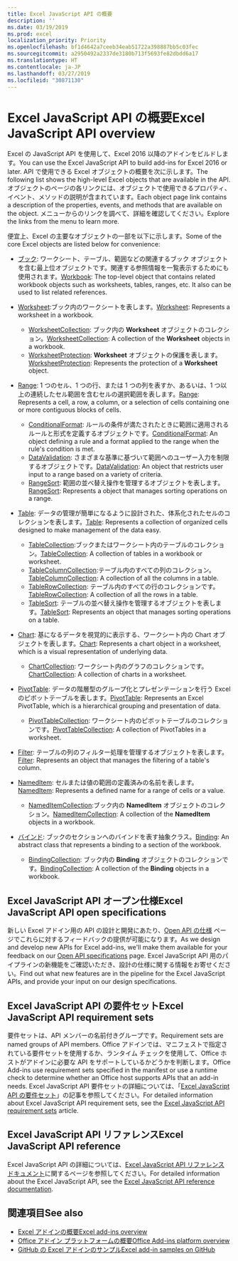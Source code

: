 ```yaml
---
title: Excel JavaScript API の概要
description: ''
ms.date: 03/19/2019
ms.prod: excel
localization_priority: Priority
ms.openlocfilehash: bf1d4642a7ceeb34eab51722a398887bb5c03fec
ms.sourcegitcommit: a2950492a2337de3180b713f5693fe82dbdd6a17
ms.translationtype: HT
ms.contentlocale: ja-JP
ms.lasthandoff: 03/27/2019
ms.locfileid: "30871130"
---
```

# <a name="excel-javascript-api-overview"></a><span data-ttu-id="09781-102">Excel JavaScript API の概要</span><span class="sxs-lookup"><span data-stu-id="09781-102">Excel JavaScript API overview</span></span>

<span data-ttu-id="09781-103">Excel の JavaScript API を使用して、Excel 2016 以降のアドインをビルドします。</span><span class="sxs-lookup"><span data-stu-id="09781-103">You can use the Excel JavaScript API to build add-ins for Excel 2016 or later.</span></span> <span data-ttu-id="09781-104">API で使用できる Excel オブジェクトの概要を次に示します。</span><span class="sxs-lookup"><span data-stu-id="09781-104">The following list shows the high-level Excel objects that are available in the API.</span></span> <span data-ttu-id="09781-105">オブジェクトのページの各リンクには、オブジェクトで使用できるプロパティ、イベント、メソッドの説明が含まれています。</span><span class="sxs-lookup"><span data-stu-id="09781-105">Each object page link contains a description of the properties, events, and methods that are available on the object.</span></span> <span data-ttu-id="09781-106">メニューからのリンクを調べて、詳細を確認してください。</span><span class="sxs-lookup"><span data-stu-id="09781-106">Explore the links from the menu to learn more.</span></span>

<span data-ttu-id="09781-107">便宜上、Excel の主要なオブジェクトの一部を以下に示します。</span><span class="sxs-lookup"><span data-stu-id="09781-107">Some of the core Excel objects are listed below for convenience:</span></span> 

- <span data-ttu-id="09781-108">[ブック](/javascript/api/excel/excel.workbook): ワークシート、テーブル、範囲などの関連するブック オブジェクトを含む最上位オブジェクトです。関連する参照情報を一覧表示するためにも使用されます。</span><span class="sxs-lookup"><span data-stu-id="09781-108">[Workbook](/javascript/api/excel/excel.workbook): The top-level object that contains related workbook objects such as worksheets, tables, ranges, etc. It also can be used to list related references.</span></span>

- <span data-ttu-id="09781-109">[Worksheet](/javascript/api/excel/excel.worksheet):ブック内のワークシートを表します。</span><span class="sxs-lookup"><span data-stu-id="09781-109">[Worksheet](/javascript/api/excel/excel.worksheet): Represents a worksheet in a workbook.</span></span> 
    - <span data-ttu-id="09781-110">[WorksheetCollection](/javascript/api/excel/excel.worksheetcollection): ブック内の **Worksheet** オブジェクトのコレクション。</span><span class="sxs-lookup"><span data-stu-id="09781-110">[WorksheetCollection](/javascript/api/excel/excel.worksheetcollection): A collection of the **Worksheet** objects in a workbook.</span></span>
    - <span data-ttu-id="09781-111">[WorksheetProtection](/javascript/api/excel/excel.worksheetprotection): **Worksheet** オブジェクトの保護を表します。</span><span class="sxs-lookup"><span data-stu-id="09781-111">[WorksheetProtection](/javascript/api/excel/excel.worksheetprotection): Represents the protection of a **Worksheet** object.</span></span>

- <span data-ttu-id="09781-112">[Range](/javascript/api/excel/excel.range): 1 つのセル、1 つの行、または 1 つの列を表すか、あるいは、1 つ以上の連続したセル範囲を含むセルの選択範囲を表します。</span><span class="sxs-lookup"><span data-stu-id="09781-112">[Range](/javascript/api/excel/excel.range): Represents a cell, a row, a column, or a selection of cells containing one or more contiguous blocks of cells.</span></span>
    - <span data-ttu-id="09781-113">[ConditionalFormat](/javascript/api/excel/excel.conditionalformat): ルールの条件が満たされたときに範囲に適用されるルールと形式を定義するオブジェクトです。</span><span class="sxs-lookup"><span data-stu-id="09781-113">[ConditionalFormat](/javascript/api/excel/excel.conditionalformat): An object defining a rule and a format applied to the range when the rule's condition is met.</span></span>
    - <span data-ttu-id="09781-114">[DataValidation](/javascript/api/excel/excel.datavalidation): さまざまな基準に基づいて範囲へのユーザー入力を制限するオブジェクトです。</span><span class="sxs-lookup"><span data-stu-id="09781-114">[DataValidation](/javascript/api/excel/excel.datavalidation): An object that restricts user input to a range based on a variety of criteria.</span></span>
    - <span data-ttu-id="09781-115">[RangeSort](/javascript/api/excel/excel.rangesort): 範囲の並べ替え操作を管理するオブジェクトを表します。</span><span class="sxs-lookup"><span data-stu-id="09781-115">[RangeSort](/javascript/api/excel/excel.rangesort): Represents a object that manages sorting operations on a range.</span></span>

- <span data-ttu-id="09781-116">[Table](/javascript/api/excel/excel.table): データの管理が簡単になるように設計された、体系化されたセルのコレクションを表します。</span><span class="sxs-lookup"><span data-stu-id="09781-116">[Table](/javascript/api/excel/excel.table): Represents a collection of organized cells designed to make management of the data easy.</span></span>
    - <span data-ttu-id="09781-117">[TableCollection](/javascript/api/excel/excel.tablecollection):ブックまたはワークシート内のテーブルのコレクション。</span><span class="sxs-lookup"><span data-stu-id="09781-117">[TableCollection](/javascript/api/excel/excel.tablecollection): A collection of tables in a workbook or worksheet.</span></span>
    - <span data-ttu-id="09781-118">[TableColumnCollection](/javascript/api/excel/excel.tablecolumncollection):テーブル内のすべての列のコレクション。</span><span class="sxs-lookup"><span data-stu-id="09781-118">[TableColumnCollection](/javascript/api/excel/excel.tablecolumncollection): A collection of all the columns in a table.</span></span>
    - <span data-ttu-id="09781-119">[TableRowCollection](/javascript/api/excel/excel.tablerowcollection): テーブル内のすべての行のコレクションです。</span><span class="sxs-lookup"><span data-stu-id="09781-119">[TableRowCollection](/javascript/api/excel/excel.tablerowcollection): A collection of all the rows in a table.</span></span>
    - <span data-ttu-id="09781-120">[TableSort](/javascript/api/excel/excel.tablesort): テーブルの並べ替え操作を管理するオブジェクトを表します。</span><span class="sxs-lookup"><span data-stu-id="09781-120">[TableSort](/javascript/api/excel/excel.tablesort): Represents an object that manages sorting operations on a table.</span></span>

- <span data-ttu-id="09781-121">[Chart](/javascript/api/excel/excel.chart): 基になるデータを視覚的に表示する、ワークシート内の Chart オブジェクトを表します。</span><span class="sxs-lookup"><span data-stu-id="09781-121">[Chart](/javascript/api/excel/excel.chart): Represents a chart object in a worksheet, which is a visual representation of underlying data.</span></span>
    - <span data-ttu-id="09781-122">[ChartCollection](/javascript/api/excel/excel.chartcollection): ワークシート内のグラフのコレクションです。</span><span class="sxs-lookup"><span data-stu-id="09781-122">[ChartCollection](/javascript/api/excel/excel.chartcollection): A collection of charts in a worksheet.</span></span>
    
- <span data-ttu-id="09781-123">[PivotTable](/javascript/api/excel/excel.pivottable): データの階層型のグループ化とプレゼンテーションを行う Excel のピボットテーブルを表します。</span><span class="sxs-lookup"><span data-stu-id="09781-123">[PivotTable](/javascript/api/excel/excel.pivottable): Represents an Excel PivotTable, which is a hierarchical grouping and presentation of data.</span></span> 
    - <span data-ttu-id="09781-124">[PivotTableCollection](/javascript/api/excel/excel.pivottablecollection): ワークシート内のピボットテーブルのコレクションです。</span><span class="sxs-lookup"><span data-stu-id="09781-124">[PivotTableCollection](/javascript/api/excel/excel.pivottablecollection): A collection of PivotTables in a worksheet.</span></span>

- <span data-ttu-id="09781-125">[Filter](/javascript/api/excel/excel.filter): テーブルの列のフィルター処理を管理するオブジェクトを表します。</span><span class="sxs-lookup"><span data-stu-id="09781-125">[Filter](/javascript/api/excel/excel.filter): Represents an object that manages the filtering of a table's column.</span></span>

- <span data-ttu-id="09781-126">[NamedItem](/javascript/api/excel/excel.nameditem): セルまたは値の範囲の定義済みの名前を表します。</span><span class="sxs-lookup"><span data-stu-id="09781-126">[NamedItem](/javascript/api/excel/excel.nameditem): Represents a defined name for a range of cells or a value.</span></span> 
    - <span data-ttu-id="09781-127">[NamedItemCollection](/javascript/api/excel/excel.nameditemcollection):ブック内の **NamedItem** オブジェクトのコレクション。</span><span class="sxs-lookup"><span data-stu-id="09781-127">[NamedItemCollection](/javascript/api/excel/excel.nameditemcollection): A collection of the **NamedItem** objects in a workbook.</span></span>

- <span data-ttu-id="09781-128">[バインド](/javascript/api/excel/excel.binding): ブックのセクションへのバインドを表す抽象クラス。</span><span class="sxs-lookup"><span data-stu-id="09781-128">[Binding](/javascript/api/excel/excel.binding): An abstract class that represents a binding to a section of the workbook.</span></span>
    - <span data-ttu-id="09781-129">[BindingCollection](/javascript/api/excel/excel.bindingcollection): ブック内の **Binding** オブジェクトのコレクションです。</span><span class="sxs-lookup"><span data-stu-id="09781-129">[BindingCollection](/javascript/api/excel/excel.bindingcollection): A collection of the **Binding** objects in a workbook.</span></span>

## <a name="excel-javascript-api-open-specifications"></a><span data-ttu-id="09781-130">Excel JavaScript API オープン仕様</span><span class="sxs-lookup"><span data-stu-id="09781-130">Excel JavaScript API open specifications</span></span>

<span data-ttu-id="09781-131">新しい Excel アドイン用の API の設計と開発にあたり、[Open API の仕様](../openspec.md) ページでこれらに対するフィードバックの提供が可能になります。</span><span class="sxs-lookup"><span data-stu-id="09781-131">As we design and develop new APIs for Excel add-ins, we'll make them available for your feedback on our [Open API specifications](../openspec.md) page.</span></span> <span data-ttu-id="09781-132">Excel JavaScript API 用のパイプラインの新機能をご確認いただき、設計の仕様に関する情報をお寄せください。</span><span class="sxs-lookup"><span data-stu-id="09781-132">Find out what new features are in the pipeline for the Excel JavaScript APIs, and provide your input on our design specifications.</span></span>

## <a name="excel-javascript-api-requirement-sets"></a><span data-ttu-id="09781-133">Excel JavaScript API の要件セット</span><span class="sxs-lookup"><span data-stu-id="09781-133">Excel JavaScript API requirement sets</span></span>

<span data-ttu-id="09781-134">要件セットは、API メンバーの名前付きグループです。</span><span class="sxs-lookup"><span data-stu-id="09781-134">Requirement sets are named groups of API members.</span></span> <span data-ttu-id="09781-135">Office アドインでは、マニフェストで指定されている要件セットを使用するか、ランタイム チェックを使用して、Office ホストがアドインに必要な API をサポートしているかどうかを判断します。</span><span class="sxs-lookup"><span data-stu-id="09781-135">Office Add-ins use requirement sets specified in the manifest or use a runtime check to determine whether an Office host supports APIs that an add-in needs.</span></span> <span data-ttu-id="09781-136">Excel JavaScript API 要件セットの詳細については、「[Excel JavaScript API の要件セット](../requirement-sets/excel-api-requirement-sets.md)」の記事を参照してください。</span><span class="sxs-lookup"><span data-stu-id="09781-136">For detailed information about Excel JavaScript API requirement sets, see the [Excel JavaScript API requirement sets](../requirement-sets/excel-api-requirement-sets.md) article.</span></span>

## <a name="excel-javascript-api-reference"></a><span data-ttu-id="09781-137">Excel JavaScript API リファレンス</span><span class="sxs-lookup"><span data-stu-id="09781-137">Excel JavaScript API reference</span></span>

<span data-ttu-id="09781-138">Excel JavaScript API の詳細については、[Excel JavaScript API リファレンス ドキュメント](/javascript/api/excel)に関するページを参照してください。</span><span class="sxs-lookup"><span data-stu-id="09781-138">For detailed information about the Excel JavaScript API, see the [Excel JavaScript API reference documentation](/javascript/api/excel).</span></span>

## <a name="see-also"></a><span data-ttu-id="09781-139">関連項目</span><span class="sxs-lookup"><span data-stu-id="09781-139">See also</span></span>

- [<span data-ttu-id="09781-140">Excel アドインの概要</span><span class="sxs-lookup"><span data-stu-id="09781-140">Excel add-ins overview</span></span>](/office/dev/add-ins/excel/excel-add-ins-overview)
- [<span data-ttu-id="09781-141">Office アドイン プラットフォームの概要</span><span class="sxs-lookup"><span data-stu-id="09781-141">Office Add-ins platform overview</span></span>](/office/dev/add-ins/overview/office-add-ins)
- [<span data-ttu-id="09781-142">GitHub の Excel アドインのサンプル</span><span class="sxs-lookup"><span data-stu-id="09781-142">Excel add-in samples on GitHub</span></span>](https://github.com/OfficeDev?utf8=%E2%9C%93&q=Excel)

